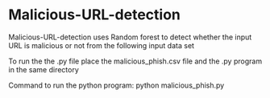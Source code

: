# Malicious-URL-detection
Malicious-URL-detection uses Random forest to detect whether the input URL is malicious or not from the following input data set

To run the the .py file place the malicious_phish.csv file and the .py program in the same directory

Command to run the python program:
python malicious_phish.py
